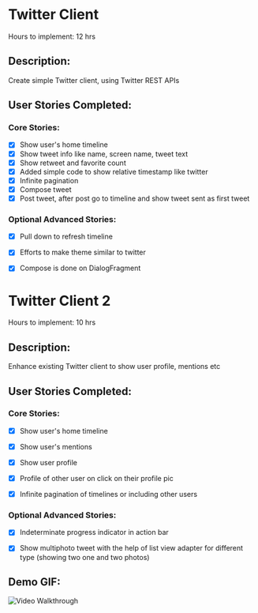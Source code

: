 Twitter Client
============

Hours to implement: 12 hrs

Description:
------------
Create simple Twitter client, using Twitter REST APIs

User Stories Completed:
-----------------------

### Core Stories:
* [x] Show user's home timeline
* [x] Show tweet info like name, screen name, tweet text
* [x] Show retweet and favorite count
* [x] Added simple code to show relative timestamp like twitter
* [x] Infinite pagination
* [x] Compose tweet
* [x] Post tweet, after post go to timeline and show tweet sent as first tweet

### Optional Advanced Stories:
* [x] Pull down to refresh timeline
* [x] Efforts to make theme similar to twitter
* [x] Compose is done on DialogFragment


Twitter Client 2
============

Hours to implement: 10 hrs

Description:
------------
Enhance existing Twitter client to show user profile, mentions etc

User Stories Completed:
-----------------------

### Core Stories:
* [x] Show user's home timeline
* [x] Show user's mentions
* [x] Show user profile
* [x] Profile of other user on click on their profile pic
* [x] Infinite pagination of timelines or including other users


### Optional Advanced Stories:
* [x] Indeterminate progress indicator in action bar
* [x] Show multiphoto tweet with the help of list view adapter for different type (showing two one and two photos)


Demo GIF:
---------
![Video Walkthrough](TwitterClient2.gif)
